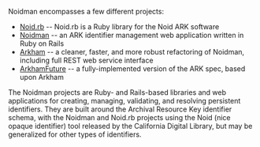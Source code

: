 Noidman encompasses a few different projects:

  * [Noid.rb](NoidRB.md) -- Noid.rb is a Ruby library for the Noid ARK software
  * [Noidman](Noidman.md) -- an ARK identifier management web application written in Ruby on Rails
  * [Arkham](Arkham.md) -- a cleaner, faster, and more robust refactoring of Noidman, including full REST web service interface
  * [ArkhamFuture](ArkhamFuture.md) -- a fully-implemented version of the ARK spec, based upon Arkham

The Noidman projects are Ruby- and Rails-based libraries and web applications for creating, managing, validating, and resolving persistent identifiers.  They are built around the Archival Resource Key identifier schema, with the Noidman and Noid.rb projects using the Noid (nice opaque identifier) tool released by the California Digital Library, but may be generalized for other types of identifiers.
